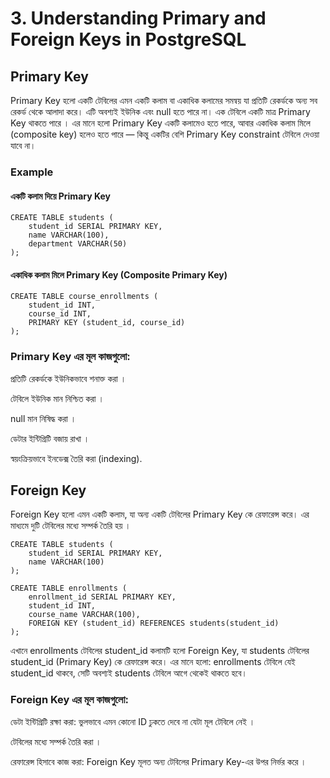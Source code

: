 # 3. Understanding Primary and Foreign Keys in PostgreSQL

## Primary Key

Primary Key হলো একটি টেবিলের এমন একটি কলাম বা একাধিক কলামের সমন্বয় যা প্রতিটি রেকর্ডকে অন্য সব রেকর্ড থেকে আলাদা করে।
এটি অবশ্যই ইউনিক এবং null হতে পারে না।
এক টেবিলে একটি মাত্র Primary Key থাকতে পারে । এর মানে হলো Primary Key একটি কলামেও হতে পারে, আবার একাধিক কলাম মিলে (composite key) হলেও হতে পারে — কিন্তু একটির বেশি Primary Key constraint টেবিলে দেওয়া যাবে না।

### Example

#### একটি কলাম দিয়ে Primary Key

```
CREATE TABLE students (
    student_id SERIAL PRIMARY KEY,
    name VARCHAR(100),
    department VARCHAR(50)
);

```
#### একাধিক কলাম মিলে Primary Key (Composite Primary Key)

```
CREATE TABLE course_enrollments (
    student_id INT,
    course_id INT,
    PRIMARY KEY (student_id, course_id)
);

```

### Primary Key এর মূল কাজগুলো:

প্রতিটি রেকর্ডকে ইউনিকভাবে শনাক্ত করা ।

টেবিলে ইউনিক মান নিশ্চিত করা ।

null মান নিষিদ্ধ করা ।

ডেটার ইন্টিগ্রিটি বজায় রাখা ।

স্বয়ংক্রিয়ভাবে ইনডেক্স তৈরি করা (indexing).


## Foreign Key

Foreign Key হলো এমন একটি কলাম, যা অন্য একটি টেবিলের Primary Key কে রেফারেন্স করে। এর মাধ্যমে দুটি টেবিলের মধ্যে সম্পর্ক তৈরি হয় ।

```
CREATE TABLE students (
    student_id SERIAL PRIMARY KEY,
    name VARCHAR(100)
);

CREATE TABLE enrollments (
    enrollment_id SERIAL PRIMARY KEY,
    student_id INT,
    course_name VARCHAR(100),
    FOREIGN KEY (student_id) REFERENCES students(student_id)
);

```
এখানে enrollments টেবিলের student_id কলামটি হলো Foreign Key, যা students টেবিলের student_id (Primary Key) কে রেফারেন্স করে।
এর মানে হলো:
enrollments টেবিলে যেই student_id থাকবে, সেটি অবশ্যই students টেবিলে আগে থেকেই থাকতে হবে।

### Foreign Key এর মূল কাজগুলো:

ডেটা ইন্টিগ্রিটি রক্ষা করা: ভুলভাবে এমন কোনো ID ঢুকতে দেবে না যেটা মূল টেবিলে নেই ।

টেবিলের মধ্যে সম্পর্ক তৈরি করা ।

রেফারেন্স হিসাবে কাজ করা: Foreign Key মূলত অন্য টেবিলের Primary Key-এর উপর নির্ভর করে ।